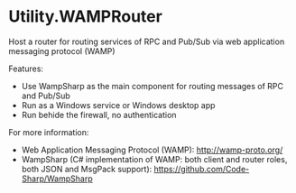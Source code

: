 # Utility.WAMPRouter
Host a router for routing services of RPC and Pub/Sub via web application messaging protocol (WAMP)

Features:

- Use WampSharp as the main component for routing messages of RPC and Pub/Sub
- Run as a Windows service or Windows desktop app
- Run behide the firewall, no authentication

For more information:

- Web Application Messaging Protocol (WAMP): http://wamp-proto.org/
- WampSharp (C# implementation of WAMP: both client and router roles, both JSON and MsgPack support): https://github.com/Code-Sharp/WampSharp